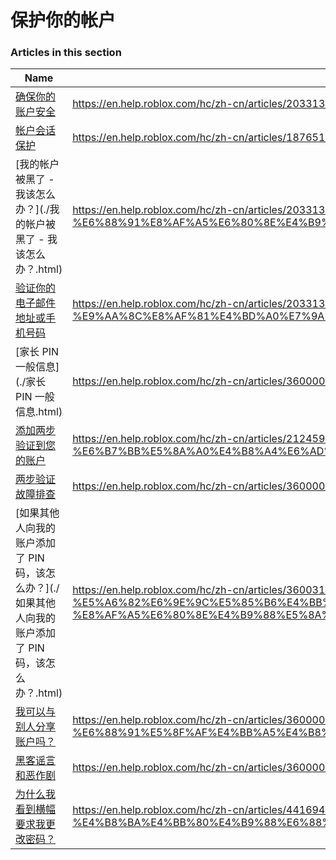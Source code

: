 # 保护你的帐户  
### Articles in this section
Name|URL
-|-
[确保你的账户安全](./确保你的账户安全.html) |https://en.help.roblox.com/hc/zh-cn/articles/203313380-%E7%A1%AE%E4%BF%9D%E4%BD%A0%E7%9A%84%E8%B4%A6%E6%88%B7%E5%AE%89%E5%85%A8
[帐户会话保护](./帐户会话保护.html) |https://en.help.roblox.com/hc/zh-cn/articles/18765146769812-%E5%B8%90%E6%88%B7%E4%BC%9A%E8%AF%9D%E4%BF%9D%E6%8A%A4
[我的帐户被黑了 - 我该怎么办？](./我的帐户被黑了 - 我该怎么办？.html) |https://en.help.roblox.com/hc/zh-cn/articles/203313390-%E6%88%91%E7%9A%84%E5%B8%90%E6%88%B7%E8%A2%AB%E9%BB%91%E4%BA%86-%E6%88%91%E8%AF%A5%E6%80%8E%E4%B9%88%E5%8A%9E-
[验证你的电子邮件地址或手机号码](./验证你的电子邮件地址或手机号码.html) |https://en.help.roblox.com/hc/zh-cn/articles/203313350-%E9%AA%8C%E8%AF%81%E4%BD%A0%E7%9A%84%E7%94%B5%E5%AD%90%E9%82%AE%E4%BB%B6%E5%9C%B0%E5%9D%80%E6%88%96%E6%89%8B%E6%9C%BA%E5%8F%B7%E7%A0%81
[家长 PIN 一般信息](./家长 PIN 一般信息.html) |https://en.help.roblox.com/hc/zh-cn/articles/360000239523-%E5%AE%B6%E9%95%BF-PIN-%E4%B8%80%E8%88%AC%E4%BF%A1%E6%81%AF
[添加两步验证到您的账户](./添加两步验证到您的账户.html) |https://en.help.roblox.com/hc/zh-cn/articles/212459863-%E6%B7%BB%E5%8A%A0%E4%B8%A4%E6%AD%A5%E9%AA%8C%E8%AF%81%E5%88%B0%E6%82%A8%E7%9A%84%E8%B4%A6%E6%88%B7
[两步验证故障排查](./两步验证故障排查.html) |https://en.help.roblox.com/hc/zh-cn/articles/360000350706-%E4%B8%A4%E6%AD%A5%E9%AA%8C%E8%AF%81%E6%95%85%E9%9A%9C%E6%8E%92%E6%9F%A5
[如果其他人向我的账户添加了 PIN 码，该怎么办？](./如果其他人向我的账户添加了 PIN 码，该怎么办？.html) |https://en.help.roblox.com/hc/zh-cn/articles/360031316752-%E5%A6%82%E6%9E%9C%E5%85%B6%E4%BB%96%E4%BA%BA%E5%90%91%E6%88%91%E7%9A%84%E8%B4%A6%E6%88%B7%E6%B7%BB%E5%8A%A0%E4%BA%86-PIN-%E7%A0%81-%E8%AF%A5%E6%80%8E%E4%B9%88%E5%8A%9E-
[我可以与别人分享账户吗？](./我可以与别人分享账户吗？.html) |https://en.help.roblox.com/hc/zh-cn/articles/360000236103-%E6%88%91%E5%8F%AF%E4%BB%A5%E4%B8%8E%E5%88%AB%E4%BA%BA%E5%88%86%E4%BA%AB%E8%B4%A6%E6%88%B7%E5%90%97-
[黑客谣言和恶作剧](./黑客谣言和恶作剧.html) |https://en.help.roblox.com/hc/zh-cn/articles/360000240346-%E9%BB%91%E5%AE%A2%E8%B0%A3%E8%A8%80%E5%92%8C%E6%81%B6%E4%BD%9C%E5%89%A7
[为什么我看到横幅要求我更改密码？](./为什么我看到横幅要求我更改密码？.html) |https://en.help.roblox.com/hc/zh-cn/articles/4416940180500-%E4%B8%BA%E4%BB%80%E4%B9%88%E6%88%91%E7%9C%8B%E5%88%B0%E6%A8%AA%E5%B9%85%E8%A6%81%E6%B1%82%E6%88%91%E6%9B%B4%E6%94%B9%E5%AF%86%E7%A0%81-
